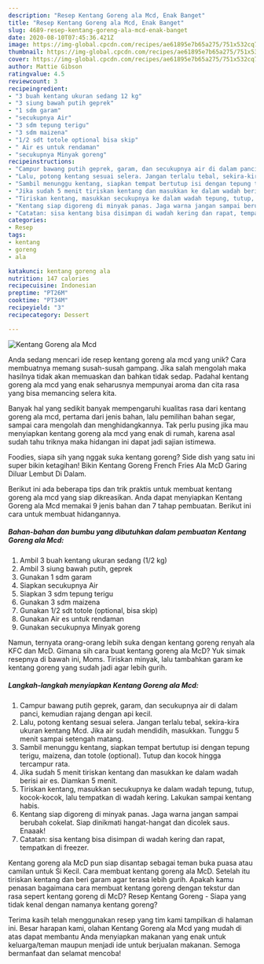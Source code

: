 ```yaml
---
description: "Resep Kentang Goreng ala Mcd, Enak Banget"
title: "Resep Kentang Goreng ala Mcd, Enak Banget"
slug: 4689-resep-kentang-goreng-ala-mcd-enak-banget
date: 2020-08-10T07:45:36.421Z
image: https://img-global.cpcdn.com/recipes/ae61895e7b65a275/751x532cq70/kentang-goreng-ala-mcd-foto-resep-utama.jpg
thumbnail: https://img-global.cpcdn.com/recipes/ae61895e7b65a275/751x532cq70/kentang-goreng-ala-mcd-foto-resep-utama.jpg
cover: https://img-global.cpcdn.com/recipes/ae61895e7b65a275/751x532cq70/kentang-goreng-ala-mcd-foto-resep-utama.jpg
author: Mattie Gibson
ratingvalue: 4.5
reviewcount: 3
recipeingredient:
- "3 buah kentang ukuran sedang 12 kg"
- "3 siung bawah putih geprek"
- "1 sdm garam"
- "secukupnya Air"
- "3 sdm tepung terigu"
- "3 sdm maizena"
- "1/2 sdt totole optional bisa skip"
- " Air es untuk rendaman"
- "secukupnya Minyak goreng"
recipeinstructions:
- "Campur bawang putih geprek, garam, dan secukupnya air di dalam panci, kemudian rajang dengan api kecil."
- "Lalu, potong kentang sesuai selera. Jangan terlalu tebal, sekira-kira ukuran kentang Mcd. Jika air sudah mendidih, masukkan. Tunggu 5 menit sampai setengah matang."
- "Sambil menunggu kentang, siapkan tempat bertutup isi dengan tepung terigu, maizena, dan totole (optional). Tutup dan kocok hingga tercampur rata."
- "Jika sudah 5 menit tiriskan kentang dan masukkan ke dalam wadah berisi air es. Diamkan 5 menit."
- "Tiriskan kentang, masukkan secukupnya ke dalam wadah tepung, tutup, kocok-kocok, lalu tempatkan di wadah kering. Lakukan sampai kentang habis."
- "Kentang siap digoreng di minyak panas. Jaga warna jangan sampai berubah cokelat. Siap dinikmati hangat-hangat dan dicolek saus. Enaaak!"
- "Catatan: sisa kentang bisa disimpan di wadah kering dan rapat, tempatkan di freezer."
categories:
- Resep
tags:
- kentang
- goreng
- ala

katakunci: kentang goreng ala 
nutrition: 147 calories
recipecuisine: Indonesian
preptime: "PT26M"
cooktime: "PT34M"
recipeyield: "3"
recipecategory: Dessert

---
```



![Kentang Goreng ala Mcd](https://img-global.cpcdn.com/recipes/ae61895e7b65a275/751x532cq70/kentang-goreng-ala-mcd-foto-resep-utama.jpg)

Anda sedang mencari ide resep kentang goreng ala mcd yang unik? Cara membuatnya memang susah-susah gampang. Jika salah mengolah maka hasilnya tidak akan memuaskan dan bahkan tidak sedap. Padahal kentang goreng ala mcd yang enak seharusnya mempunyai aroma dan cita rasa yang bisa memancing selera kita.

Banyak hal yang sedikit banyak mempengaruhi kualitas rasa dari kentang goreng ala mcd, pertama dari jenis bahan, lalu pemilihan bahan segar, sampai cara mengolah dan menghidangkannya. Tak perlu pusing jika mau menyiapkan kentang goreng ala mcd yang enak di rumah, karena asal sudah tahu triknya maka hidangan ini dapat jadi sajian istimewa.

Foodies, siapa sih yang nggak suka kentang goreng? Side dish yang satu ini super bikin ketagihan! Bikin Kentang Goreng French Fries Ala McD Garing Diluar Lembut Di Dalam.


Berikut ini ada beberapa tips dan trik praktis untuk membuat kentang goreng ala mcd yang siap dikreasikan. Anda dapat menyiapkan Kentang Goreng ala Mcd memakai 9 jenis bahan dan 7 tahap pembuatan. Berikut ini cara untuk membuat hidangannya.

<!--inarticleads1-->

##### Bahan-bahan dan bumbu yang dibutuhkan dalam pembuatan Kentang Goreng ala Mcd:

1. Ambil 3 buah kentang ukuran sedang (1/2 kg)
1. Ambil 3 siung bawah putih, geprek
1. Gunakan 1 sdm garam
1. Siapkan secukupnya Air
1. Siapkan 3 sdm tepung terigu
1. Gunakan 3 sdm maizena
1. Gunakan 1/2 sdt totole (optional, bisa skip)
1. Gunakan  Air es untuk rendaman
1. Gunakan secukupnya Minyak goreng


Namun, ternyata orang-orang lebih suka dengan kentang goreng renyah ala KFC dan McD. Gimana sih cara buat kentang goreng ala McD? Yuk simak resepnya di bawah ini, Moms. Tiriskan minyak, lalu tambahkan garam ke kentang goreng yang sudah jadi agar lebih gurih. 

<!--inarticleads2-->

##### Langkah-langkah menyiapkan Kentang Goreng ala Mcd:

1. Campur bawang putih geprek, garam, dan secukupnya air di dalam panci, kemudian rajang dengan api kecil.
1. Lalu, potong kentang sesuai selera. Jangan terlalu tebal, sekira-kira ukuran kentang Mcd. Jika air sudah mendidih, masukkan. Tunggu 5 menit sampai setengah matang.
1. Sambil menunggu kentang, siapkan tempat bertutup isi dengan tepung terigu, maizena, dan totole (optional). Tutup dan kocok hingga tercampur rata.
1. Jika sudah 5 menit tiriskan kentang dan masukkan ke dalam wadah berisi air es. Diamkan 5 menit.
1. Tiriskan kentang, masukkan secukupnya ke dalam wadah tepung, tutup, kocok-kocok, lalu tempatkan di wadah kering. Lakukan sampai kentang habis.
1. Kentang siap digoreng di minyak panas. Jaga warna jangan sampai berubah cokelat. Siap dinikmati hangat-hangat dan dicolek saus. Enaaak!
1. Catatan: sisa kentang bisa disimpan di wadah kering dan rapat, tempatkan di freezer.


Kentang goreng ala McD pun siap disantap sebagai teman buka puasa atau camilan untuk Si Kecil. Cara membuat kentang goreng ala McD. Setelah itu tiriskan kentang dan beri garam agar terasa lebih gurih. Apakah kamu penasan bagaimana cara membuat kentang goreng dengan tekstur dan rasa sepert kentang goreng di McD? Resep Kentang Goreng - Siapa yang tidak kenal dengan namanya kentang goreng? 

Terima kasih telah menggunakan resep yang tim kami tampilkan di halaman ini. Besar harapan kami, olahan Kentang Goreng ala Mcd yang mudah di atas dapat membantu Anda menyiapkan makanan yang enak untuk keluarga/teman maupun menjadi ide untuk berjualan makanan. Semoga bermanfaat dan selamat mencoba!
